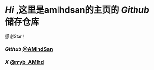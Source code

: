 #  $Hi$ ,这里是amlhdsan的主页的 $Github$ 储存仓库

感谢Star！

### $Github$ [@AMlhdSan](https://github.com/AMlhdSan)
### $X$ [@myb_AMlhd](https://x.com/myb_AMlhd)
